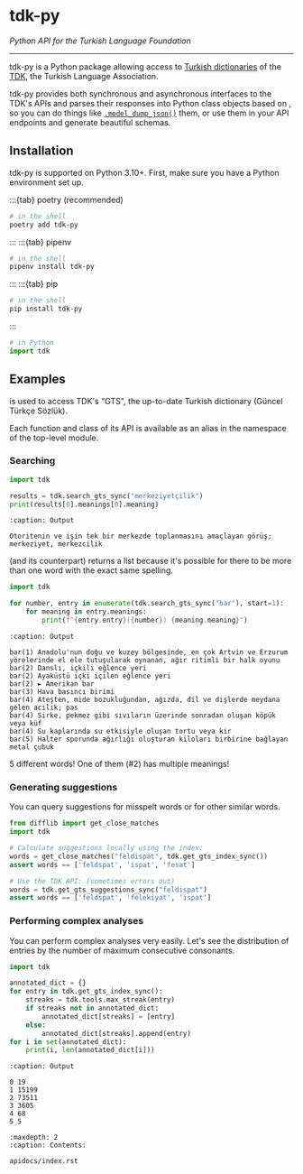 # tdk-py

*Python API for the Turkish Language Foundation*

---

tdk-py is a Python package allowing access to
[Turkish dictionaries] of the [TDK], the Turkish Language Association.

tdk-py provides both synchronous and asynchronous interfaces to the TDK's
APIs and parses their responses into Python class objects based on
[](pydantic.BaseModel), so you can do things like
[`.model_dump_json()`](pydantic.BaseModel.model_dump_json)
them, or use them in your API endpoints and generate beautiful schemas.

[Turkish dictionaries]: https://sozluk.gov.tr
[TDK]: https://www.tdk.gov.tr

## Installation

tdk-py is supported on Python 3.10+.
First, make sure you have a Python environment set up.

:::{tab} poetry (recommended)
```bash
# in the shell
poetry add tdk-py
```
:::
:::{tab} pipenv
```bash
# in the shell
pipenv install tdk-py
```
:::
:::{tab} pip
```bash
# in the shell
pip install tdk-py
```
:::

```python
# in Python
import tdk
```

## Examples

[](tdk.dictionaries.gts) is used to access TDK's "GTS",
the up-to-date Turkish dictionary (Güncel Türkçe Sözlük).

Each function and class of its API is available as an alias in the namespace
of the top-level [](tdk) module.

### Searching

```python
import tdk

results = tdk.search_gts_sync("merkeziyetçilik")
print(results[0].meanings[0].meaning)
```
```{code-block}
:caption: Output

Otoritenin ve işin tek bir merkezde toplanmasını amaçlayan görüş; merkeziyet, merkezcilik
```

[](search_gts) (and its [](search_gts_sync) counterpart) returns a list because
it's possible for there to be more than one word with the exact same spelling.

```python
import tdk

for number, entry in enumerate(tdk.search_gts_sync("bar"), start=1):
    for meaning in entry.meanings:
        print(f"{entry.entry}({number}) {meaning.meaning}")
```
```{code-block}
:caption: Output

bar(1) Anadolu'nun doğu ve kuzey bölgesinde, en çok Artvin ve Erzurum yörelerinde el ele tutuşularak oynanan, ağır ritimli bir halk oyunu
bar(2) Danslı, içkili eğlence yeri
bar(2) Ayaküstü içki içilen eğlence yeri
bar(2) ► Amerikan bar
bar(3) Hava basıncı birimi
bar(4) Ateşten, mide bozukluğundan, ağızda, dil ve dişlerde meydana gelen acılık; pas
bar(4) Sirke, pekmez gibi sıvıların üzerinde sonradan oluşan köpük veya küf
bar(4) Su kaplarında su etkisiyle oluşan tortu veya kir
bar(5) Halter sporunda ağırlığı oluşturan kiloları birbirine bağlayan metal çubuk
```

5 different words! One of them (#2) has multiple meanings!

### Generating suggestions

You can query suggestions for misspelt words or for other similar words.

```python
from difflib import get_close_matches
import tdk

# Calculate suggestions locally using the index:
words = get_close_matches("feldispat", tdk.get_gts_index_sync())
assert words == ['feldspat', 'ispat', 'fesat']

# Use the TDK API: (sometimes errors out)
words = tdk.get_gts_suggestions_sync("feldispat")
assert words == ['feldspat', 'felekiyat', 'ispat']
```

### Performing complex analyses

You can perform complex analyses very easily. Let's see the distribution
of entries by the number of maximum consecutive consonants.

```python
import tdk

annotated_dict = {}
for entry in tdk.get_gts_index_sync():
    streaks = tdk.tools.max_streak(entry)
    if streaks not in annotated_dict:
        annotated_dict[streaks] = [entry]
    else:
        annotated_dict[streaks].append(entry)
for i in set(annotated_dict):
    print(i, len(annotated_dict[i]))
```
```{code-block}
:caption: Output

0 19
1 15199
2 73511
3 3605
4 68
5 5
```

```{toctree}
:maxdepth: 2
:caption: Contents:

apidocs/index.rst
```
